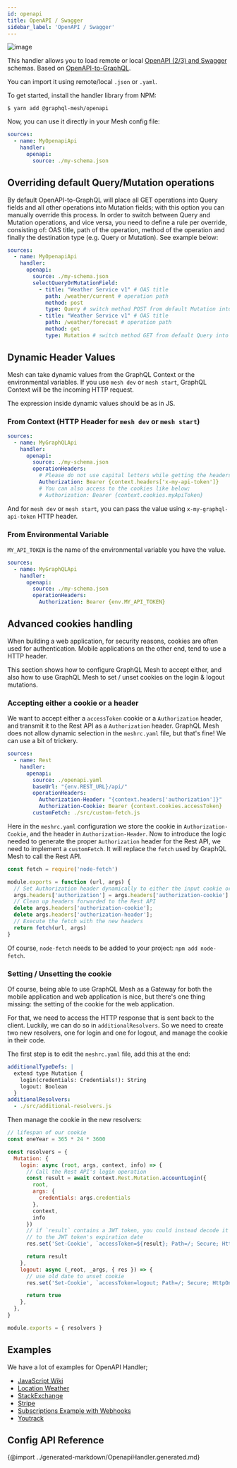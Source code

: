 ```yaml
---
id: openapi
title: OpenAPI / Swagger
sidebar_label: 'OpenAPI / Swagger'
---
```

![image](https://user-images.githubusercontent.com/20847995/79218686-7ba7b900-7e59-11ea-8a5e-676a83b9f86e.png)

This handler allows you to load remote or local [OpenAPI (2/3) and Swagger](https://swagger.io/) schemas. Based on [OpenAPI-to-GraphQL](https://developer.ibm.com/open/projects/openapi-to-graphql/).

You can import it using remote/local `.json` or `.yaml`.

To get started, install the handler library from NPM:

```
$ yarn add @graphql-mesh/openapi
```

Now, you can use it directly in your Mesh config file:

```yml
sources:
  - name: MyOpenapiApi
    handler:
      openapi:
        source: ./my-schema.json
```

## Overriding default Query/Mutation operations
By default OpenAPI-to-GraphQL will place all GET operations into Query fields and all other operations into Mutation fields; with this option you can manually override this process.
In order to switch between Query and Mutation operations, and vice versa, you need to define a rule per override, consisting of: OAS title, path of the operation, method of the operation and finally the destination type (e.g. Query or Mutation).
See example below:

```yaml
sources:
  - name: MyOpenapiApi
    handler:
      openapi:
        source: ./my-schema.json
        selectQueryOrMutationField:
          - title: "Weather Service v1" # OAS title
            path: /weather/current # operation path
            method: post
            type: Query # switch method POST from default Mutation into Query
          - title: "Weather Service v1" # OAS title
            path: /weather/forecast # operation path
            method: get
            type: Mutation # switch method GET from default Query into Mutation
```

## Dynamic Header Values

Mesh can take dynamic values from the GraphQL Context or the environmental variables. If you use `mesh dev` or `mesh start`, GraphQL Context will be the incoming HTTP request.

The expression inside dynamic values should be as in JS.

### From Context (HTTP Header for `mesh dev` or `mesh start`)

```yml
sources:
  - name: MyGraphQLApi
    handler:
      openapi:
        source: ./my-schema.json
        operationHeaders:
          # Please do not use capital letters while getting the headers
          Authorization: Bearer {context.headers['x-my-api-token']}
          # You can also access to the cookies like below;
          # Authorization: Bearer {context.cookies.myApiToken}
```

And for `mesh dev` or `mesh start`, you can pass the value using `x-my-graphql-api-token` HTTP header.

### From Environmental Variable

`MY_API_TOKEN` is the name of the environmental variable you have the value.

```yml
sources:
  - name: MyGraphQLApi
    handler:
      openapi:
        source: ./my-schema.json
        operationHeaders:
          Authorization: Bearer {env.MY_API_TOKEN}
```

## Advanced cookies handling

When building a web application, for security reasons, cookies are often used for authentication. Mobile applications on the other end, tend to use a HTTP header.

This section shows how to configure GraphQL Mesh to accept either, and also how to use GraphQL Mesh to set / unset cookies on the login & logout mutations.

### Accepting either a cookie or a header

We want to accept either a `accessToken` cookie or a `Authorization` header, and transmit it to the Rest API as a `Authorization` header. GraphQL Mesh does not allow dynamic selection in the `meshrc.yaml` file, but that's fine! We can use a bit of trickery.

```yml
sources:
  - name: Rest
    handler:
      openapi:
        source: ./openapi.yaml
        baseUrl: "{env.REST_URL}/api/"
        operationHeaders:
          Authorization-Header: "{context.headers['authorization']}"
          Authorization-Cookie: Bearer {context.cookies.accessToken}
        customFetch: ./src/custom-fetch.js
```

Here in the `meshrc.yaml` configuration we store the cookie in `Authorization-Cookie`, and the header in `Authorization-Header`. Now to introduce the logic needed to generate the proper `Authorization` header for the Rest API, we need to implement a `customFetch`. It will replace the `fetch` used by GraphQL Mesh to call the Rest API.

```js
const fetch = require('node-fetch')

module.exports = function (url, args) {
  // Set Authorization header dynamically to either the input cookie or input header
  args.headers['authorization'] = args.headers['authorization-cookie'] ?? args.headers['authorization-header'];
  // Clean up headers forwarded to the Rest API
  delete args.headers['authorization-cookie'];
  delete args.headers['authorization-header'];
  // Execute the fetch with the new headers
  return fetch(url, args)
}
```

Of course, `node-fetch` needs to be added to your project: `npm add node-fetch`.

### Setting / Unsetting the cookie

Of course, being able to use GraphQL Mesh as a Gateway for both the mobile application and web application is nice, but there's one thing missing: the setting of the cookie for the web application.

For that, we need to access the HTTP response that is sent back to the client. Luckily, we can do so in `additionalResolvers`. So we need to create two new resolvers, one for login and one for logout, and manage the cookie in their code.

The first step is to edit the `meshrc.yaml` file, add this at the end:

```yml
additionalTypeDefs: |
  extend type Mutation {
    login(credentials: Credentials!): String
    logout: Boolean
  }
additionalResolvers:
  - ./src/additional-resolvers.js
```

Then manage the cookie in the new resolvers:

```js
// lifespan of our cookie
const oneYear = 365 * 24 * 3600

const resolvers = {
  Mutation: {
    login: async (root, args, context, info) => {
      // Call the Rest API's login operation
      const result = await context.Rest.Mutation.accountLogin({
        root,
        args: {
          credentials: args.credentials
        },
        context,
        info
      })
      // if `result` contains a JWT token, you could instead decode it and set `Expires`
      // to the JWT token's expiration date
      res.set('Set-Cookie', `accessToken=${result}; Path=/; Secure; HttpOnly; Max-Age=${oneYear};`)

      return result
    },
    logout: async (_root, _args, { res }) => {
      // use old date to unset cookie
      res.set('Set-Cookie', `accessToken=logout; Path=/; Secure; HttpOnly; Expires=Thu, 1 Jan 1970 00:00:00 GMT;`)

      return true
    },
  },
}

module.exports = { resolvers }
```

## Examples

We have a lot of examples for OpenAPI Handler;
- [JavaScript Wiki](https://codesandbox.io/s/github/Urigo/graphql-mesh/tree/master/examples/openapi-javascript-wiki)
- [Location Weather](https://codesandbox.io/s/github/Urigo/graphql-mesh/tree/master/examples/openapi-location-weather)
- [StackExchange](https://codesandbox.io/s/github/Urigo/graphql-mesh/tree/master/examples/openapi-stackexchange)
- [Stripe](https://codesandbox.io/s/github/Urigo/graphql-mesh/tree/master/examples/openapi-stripe)
- [Subscriptions Example with Webhooks](https://codesandbox.io/s/github/Urigo/graphql-mesh/tree/master/examples/openapi-subscriptions)
- [Youtrack](https://codesandbox.io/s/github/Urigo/graphql-mesh/tree/master/examples/openapi-youtrack)

## Config API Reference

{@import ../generated-markdown/OpenapiHandler.generated.md}
